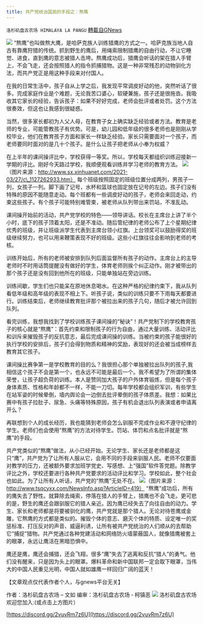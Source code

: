 ```yaml
---
title: 共产党统治国民的手段之：熬鹰
---
```

`洛杉矶盘古农场 HIMALAYA LA PANGU` [轉載自GNews](https://gnews.org/zh-hans/1589111/)

![](https://assets.gnews.org/wp-content/uploads/2021/10/231.png)
“熬鹰”也叫做熬大鹰，是哈萨克族人训练猎鹰的方式之一。哈萨克族当地人自古有靠鹰狩猎的传统。抓到野生的鹰后，用绳索限制猎鹰的自由行动，不让它睡觉、进食，直到鹰的意志被猎人击垮。熬鹰成功后，猎鹰会听话的架在猎人手臂上，不会飞走，还会按照猎人的指令抓捕猎物。这是一种非常残忍的动物驯化方法，而共产党正是用这种手段来对付国人。

在我的日常生活中，孩子自从上学之后，我发现平常调皮好动的他，突然听话了很多。完成家庭作业是个难题，无论我苦口婆心，软硬兼施，孩子还是很拖沓。我吸收其它家长的经验，告诉孩子：如果不好好完成，老师会批评或者处罚。这个方法很奏效，但这也让我感到很疑惑。

当然，很多家长都初为人父人母，在教育子女上确实缺乏经验或者方法。教育是老师的专业，可能管教孩子有优势。可是，幼儿园和低年级的很多老师也是刚刚从学校毕业，他们在教育孩子方面和家长一样缺乏经验。家长只需要面对一个孩子，而老师要同时面对的是几十个孩子。是什么让孩子把老师从小奉为权威？

在上半年的课间操评比中，学校获得一等奖。所以，学校每天都组织训练迎接新一学期的评比。刚好今天路过学校，我顺便观看训练并学习老师的教育方法。
![](https://assets.gnews.org/wp-content/uploads/2021/10/image-216.png)（图片来源：http://www.sx.xinhuanet.com/2021-03/27/c\_1127262933.htm）
每个班级按照固定的班级位置分成两列，男孩子一列，女孩子一列。脚下画了记号，水杯和篮球也固定放在记号的左边。孩子们没有特殊的原因不能随意走动。每个班都有一些调皮好动的孩子，老师会来回走动，约束这些孩子。有个孩子可能特别难管束，被老师从队列带出来罚站，不准乱动。

课间操开始前的活动，共产党学校的特色——领导讲话。校长在主席台上讲了半个小时，底下的孩子顶着太阳，还是不准动。随后管纪律的老师公布了上个星期纪律优秀的班级，并让班级派学生代表到主席台领小红旗。上台领奖可以鼓励得奖的班级继续努力，也可以用来鞭策表现不好的班级。这些小红旗往往会影响到老师的考核。

训练开始后，所有的老师被安排到队列后面监督所有孩子的动作。主席台上的主导老师时不时用话筒提醒没有做好的学生，体育老师则挨个纠正动作。刚才被带出的那个孩子还是没有回到他所在的班级，只能单独站在旁边训练。

训练间歇，学生们也只能呆在原地休息喝水。在这种严格的纪律约束下，我从队列看低年级和高年级的表现不相上下。听孩子说，类似的训练只要不下雨每天都要进行。训练结束后，老师继续教育批评那个被拉出来的孩子几句，随后才被允许回到队列。

看完训练，我想我找到了学校训练孩子课间操的“秘诀”！共产党制下的学校教育孩子的核心就是“熬鹰”：首先约束和限制孩子的行为自由，通过大量训练、活动评比和训斥来摧毁孩子的反抗意志，最后完成课间操的训练。当被约束的孩子能很好的执行学校的安排后，孩子们会得到物质和精神的奖励，表现好的还会被当成榜样去教育其它孩子。

课间操比赛争第一是学校教育的目的么？我很担心那个单独被拉出队列的孩子,我相信这个孩子不会是第一个，也永远不可能是最后一个。我不希望为了所谓的集体荣誉，让孩子超负荷的训练。本人是赞同加大孩子的户外体育锻炼，但是每个孩子身体素质、性格和年龄都不一样，不能一刀切。每年学校都会组织军训，有些学生在站军姿的时候晕倒，墙内舆论会一边倒去批评晕倒的孩子体质差。我想：如果比赛中有孩子拉肚子、尿急、头痛等特殊原因，孩子有机会退出队列表演或者申请离开么？

再联想到个人的成长经历，我也能猜到老师会怎么驯服不完成作业和不遵守纪律的学生。老师们也会使用“熬鹰”的方法对待学生。罚站、体罚和点名批评就是“熬鹰”的手段。

共产党类似的“熬鹰”做法，从小已经开始。无论学生、家长还是老师都是这只“鹰”，共产党为了让所有人服从它，会用不同的手段来驯服人民。老师不仅要面对教学的压力，还被额外要求加班学党史、写感想、上“强国”软件答党题。除教学评比之外，学校还要进行各种共产党要求的活动评比和学习。学校如此，整个社会也如此。为了让所有人听话，共产党的“熬鹰”无处不在。
![](https://assets.gnews.org/wp-content/uploads/2021/10/image-217.png)（图片来源：http://www.tsqcyxx.com/NewsInfo.asp?ArticleID=419）
“熬鹰”成功后，所有的鹰失去了野性。就算除去绳索，停落在猎人的手臂上，猎鹰也不会飞走。更可悲的是，野生的鹰还会跟驯服它的猎人亲近。因为鹰已经失去了向往自由的动力。学生、家长和老师都是将要被驯化的鹰，共产党就是那个猎人。无论对待苍鹰或金雕，它熬鹰的方式都是类似的。摧毁个体的意志、磨灭个体的特质、设定唯一的奖惩标准、打压反对的声音、威逼利诱，让所有被共产党统治的人们顺从的去帮助它“捕捉”猎物。共产党通过各种党建活动和网络防火墙蒙蔽国人，就像猎鹰被套上的眼罩，永远让鹰活在黑暗恐惧中。

鹰还是鹰，鹰还会捕猎，还会飞翔，很多“鹰”失去了逃离和反抗“猎人”的勇气。他们没有醒来，只是因为头上的眼罩。爆料革命和新中国联邦一定会取下眼罩，当伟大的中国人民重见光明，中国人就如雄鹰一样回归广阔的蓝天！

【文章观点仅代表作者个人，与gnews平台无关】

作者：洛杉矶盘古农场 – 文如
编审：洛杉矶盘古农场 ‑ 柯镇恶
![](https://assets.gnews.org/wp-content/uploads/2021/03/WhatsApp-Image-2021-06-26-at-22.05.30.jpeg)
洛杉矶盘古农场欢迎您加入:(或点击上方图片）

[https://discord.gg/2vuvRm7z6U](https://discord.gg/2vuvRm7z6U)
